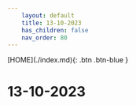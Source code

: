 ```yaml
---
    layout: default
    title: 13-10-2023
    has_children: false
    nav_order: 80
---
```


<span class="fs-1">
[HOME](./index.md){: .btn .btn-blue }
</span>

# 13-10-2023